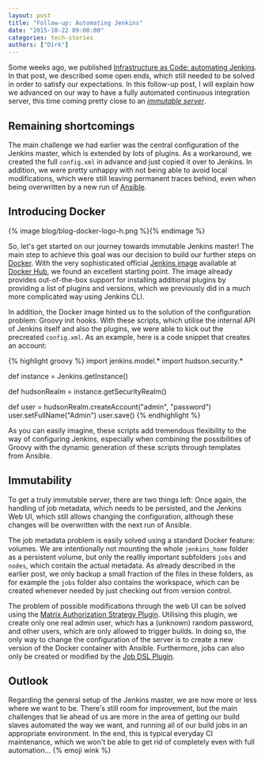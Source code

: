 ```yaml
---
layout: post
title: "Follow-up: Automating Jenkins"
date: "2015-10-22 09:00:00"
categories: tech-stories
authors: ["Dirk"]
---
```


Some weeks ago, we published [Infrastructure as Code: automating Jenkins](https://developer.epages.com/blog/2015/06/25/infrastructure-as-code.html).
In that post, we described some open ends, which still needed to be solved in order to satisfy our expectations.
In this follow-up post, I will explain how we advanced on our way to have a fully automated continuous integration server, this time coming pretty close to an *[immutable server](http://martinfowler.com/bliki/ImmutableServer.html)*.

## Remaining shortcomings

The main challenge we had earlier was the central configuration of the Jenkins master, which is extended by lots of plugins.
As a workaround, we created the full `config.xml` in advance and just copied it over to Jenkins.
In addition, we were pretty unhappy with not being able to avoid local modifications, which were still leaving permanent traces behind, even when being overwritten by a new run of [Ansible](http://www.ansible.com/).

## Introducing Docker

{% image blog/blog-docker-logo-h.png %}{% endimage %}

So, let's get started on our journey towards immutable Jenkins master!
The main step to achieve this goal was our decision to build our further steps on [Docker](https://www.docker.com/).
With the very sophisticated official [Jenkins image](https://hub.docker.com/_/jenkins/) available at [Docker Hub](https://hub.docker.com/), we found an excellent starting point.
The image already provides out-of-the-box support for installing additional plugins by providing a list of plugins and versions, which we previously did in a much more complicated way using Jenkins CLI.

In addition, the Docker image hinted us to the solution of the configuration problem: Groovy init hooks.
With these scripts, which utilise the internal API of Jenkins itself and also the plugins, we were able to kick out the precreated `config.xml`.
As an example, here is a code snippet that creates an account:

{% highlight groovy %}
import jenkins.model.*
import hudson.security.*

def instance = Jenkins.getInstance()

def hudsonRealm = instance.getSecurityRealm()

def user = hudsonRealm.createAccount("admin", "password")
user.setFullName("Admin")
user.save()
{% endhighlight %}

As you can easily imagine, these scripts add tremendous flexibility to the way of configuring Jenkins, especially when combining the possibilities of Groovy with the dynamic generation of
these scripts through templates from Ansible.

## Immutability

To get a truly immutable server, there are two things left: Once again, the handling of job metadata, which needs to be persisted, and the Jenkins Web UI, which still allows changing the configuration,
although these changes will be overwritten with the next run of Ansible.

The job metadata problem is easily solved using a standard Docker feature: volumes.
We are intentionally not mounting the whole `jenkins_home` folder as a persistent volume, but only the reallly important subfolders `jobs` and `nodes`, which contain the actual metadata.
As already described in the earlier post, we only backup a small fraction of the files in these folders, as for example the `jobs` folder also contains the workspace,
which can be created whenever needed by just checking out from version control.

The problem of possible modifications through the web UI can be solved using the [Matrix Authorization Strategy Plugin](https://wiki.jenkins-ci.org/display/JENKINS/Matrix+Authorization+Strategy+Plugin).
Utilising this plugin, we create only one real admin user, which has a (unknown) random password, and other users, which are only allowed to trigger builds.
In doing so, the only way to change the configuration of the server is to create a new version of the Docker container with Ansible.
Furthermore, jobs can also only be created or modified by the [Job DSL Plugin](https://wiki.jenkins-ci.org/display/JENKINS/Job+DSL+Plugin).

## Outlook

Regarding the general setup of the Jenkins master, we are now more or less where we want to be.
There's still room for improvement, but the main challenges that lie ahead of us are more in the area of getting our build slaves automated the way we want,
and running all of our build jobs in an appropriate environment.
In the end, this is typical everyday CI maintenance, which we won't be able to get rid of completely even with full automation... {% emoji wink %}
